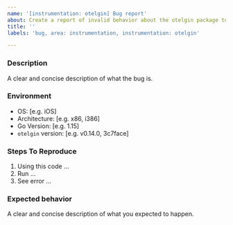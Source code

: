 ```yaml
---
name: '[instrumentation: otelgin] Bug report'
about: Create a report of invalid behavior about the otelgin package to help us improve
title: ''
labels: 'bug, area: instrumentation, instrumentation: otelgin'

---
```


### Description

A clear and concise description of what the bug is.

### Environment

- OS: [e.g. iOS]
- Architecture: [e.g. x86, i386]
- Go Version: [e.g. 1.15]
- `otelgin` version: [e.g. v0.14.0, 3c7face]

### Steps To Reproduce

1. Using this code ...
2. Run ...
3. See error ...

### Expected behavior

A clear and concise description of what you expected to happen.
